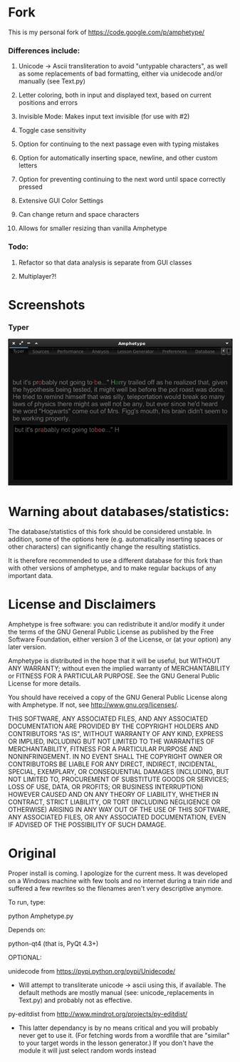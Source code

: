 # Fork

This is my personal fork of https://code.google.com/p/amphetype/

### Differences include:

1. Unicode -> Ascii transliteration to avoid "untypable characters", as well as some replacements of bad formatting, either via unidecode and/or manually (see Text.py)

2. Letter coloring, both in input and displayed text, based on current positions and errors

3. Invisible Mode: Makes input text invisible (for use with #2)

4. Toggle case sensitivity

5. Option for continuing to the next passage even with typing mistakes

4. Option for automatically inserting space, newline, and other custom letters

6. Option for preventing continuing to the next word until space correctly pressed

7. Extensive GUI Color Settings

8. Can change return and space characters

9. Allows for smaller resizing than vanilla Amphetype

### Todo:

1. Refactor so that data analysis is separate from GUI classes

2. Multiplayer?!

# Screenshots

### Typer
![Typer](screenshots/typer.png)

# Warning about databases/statistics: 

The database/statistics of this fork should be considered unstable.  In addition, some of the options here (e.g. automatically inserting spaces or other characters) can significantly change the resulting statistics. 

It is therefore recommended to use a different database for this fork than with other versions of amphetype, and to make regular backups of any important data.

# License and Disclaimers

Amphetype is free software: you can redistribute it and/or modify
it under the terms of the GNU General Public License as published by
the Free Software Foundation, either version 3 of the License, or
(at your option) any later version.

Amphetype is distributed in the hope that it will be useful,
but WITHOUT ANY WARRANTY; without even the implied warranty of
MERCHANTABILITY or FITNESS FOR A PARTICULAR PURPOSE.  See the
GNU General Public License for more details.

You should have received a copy of the GNU General Public License
along with Amphetype.  If not, see <http://www.gnu.org/licenses/>.

THIS SOFTWARE, ANY ASSOCIATED FILES, AND ANY ASSOCIATED DOCUMENTATION
ARE PROVIDED BY THE COPYRIGHT HOLDERS AND CONTRIBUTORS "AS IS", WITHOUT
WARRANTY OF ANY KIND, EXPRESS OR IMPLIED, INCLUDING BUT NOT LIMITED TO
THE WARRANTIES OF MERCHANTABILITY, FITNESS FOR A PARTICULAR PURPOSE AND
NONINFRINGEMENT. IN NO EVENT SHALL THE COPYRIGHT OWNER OR CONTRIBUTORS
BE LIABLE FOR ANY DIRECT, INDIRECT, INCIDENTAL, SPECIAL, EXEMPLARY, OR
CONSEQUENTIAL DAMAGES (INCLUDING, BUT NOT LIMITED TO, PROCUREMENT OF
SUBSTITUTE GOODS OR SERVICES; LOSS OF USE, DATA, OR PROFITS; OR BUSINESS
INTERRUPTION) HOWEVER CAUSED AND ON ANY THEORY OF LIABILITY, WHETHER IN
CONTRACT, STRICT LIABILITY, OR TORT (INCLUDING NEGLIGENCE OR OTHERWISE)
ARISING IN ANY WAY OUT OF THE USE OF THIS SOFTWARE, ANY ASSOCIATED FILES,
OR ANY ASSOCIATED DOCUMENTATION, EVEN IF ADVISED OF THE POSSIBILITY OF
SUCH DAMAGE.

# Original

Proper install is coming. I apologize for the current
mess. It was developed on a Windows machine with few
tools and no internet during a train ride and suffered
a few rewrites so the filenames aren't very descriptive
anymore.


To run, type:

python Amphetype.py


Depends on:

python-qt4  (that is, PyQt 4.3+)

OPTIONAL:

unidecode from https://pypi.python.org/pypi/Unidecode/
 - Will attempt to transliterate unicode -> ascii using this,
 if available. The default methods are mostly manual 
 (see: unicode_replacements in Text.py) and probably not as 
 effective.

py-editdist from http://www.mindrot.org/projects/py-editdist/
 - This latter dependancy is by no means critical and you will
 probably never get to use it. (For fetching words from a wordfile
 that are "similar" to your target words in the lesson generator.)
 If you don't have the module it will just select random words
 instead



